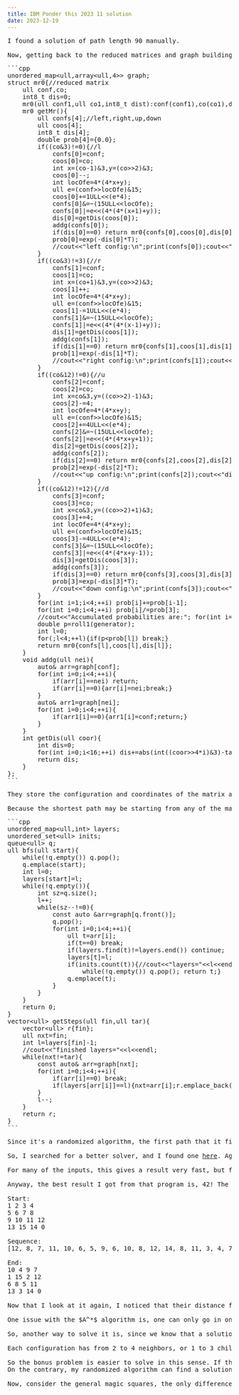 ```yaml
---
title: IBM Ponder this 2023 11 solution
date: 2023-12-19
---
```

<link rel="stylesheet" href="https://yjian012.github.io/Yi-blog/styles.css">
    <!--markdown-->
    <!--script src='https://polyfill.io/v3/polyfill.min.js?features=es6'/-->
    <script src='https://cdnjs.cloudflare.com/ajax/libs/jquery/3.1.1/jquery.min.js' type='text/javascript'/>
    <script src='https://cdnjs.cloudflare.com/ajax/libs/highlight.js/9.9.0/highlight.min.js' type='text/javascript'/>
    <script src='https://cdnjs.cloudflare.com/ajax/libs/showdown/1.6.2/showdown.min.js' type='text/javascript'/>
    <link href='https://cdnjs.cloudflare.com/ajax/libs/highlight.js/9.9.0/styles/default.min.css' id='markdown' rel='stylesheet'/>
    
    <!--markdown then mathjax-->
    <script>
        function loadScript(src){
          return new Promise(function(resolve, reject){
            let script = document.createElement(&#39;script&#39;);
            script.src = src;
            script.onload = () =&gt; resolve(script);
            script.onerror = () =&gt; reject(new Error(`Script load error for ${src}`));
            document.head.append(script);
          });
        }
        loadScript(&quot;https://yjian012.github.io/Yi-blog/markdown-highlight-in-blogger.js&quot;).then(script=&gt;loadScript(&quot;https://yjian012.github.io/Yi-blog/scripts.js&quot;));
      //https://mxp22.surge.sh/markdown-highlight-in-blogger.js
    </script>
<pre>
Problem description is <a href="https://research.ibm.com/haifa/ponderthis/challenges/November2023.html">here</a>. The solution is given <a href="https://research.ibm.com/haifa/ponderthis/solutions/November2023.html">here</a>.

When I saw the problem, I wondered if the diagonals include just the two main diagonals or the broken diagonals too. There's <a href="https://en.wikipedia.org/wiki/Magic_square#Enumeration_of_magic_squares">no explicit method</a> to construct all magic squares of order $\geq 4$, but if we require that the broken diagonals also add up to the magic constant, i.e. we consider the pandiagonal magic squares, there is an <a href="https://en.wikipedia.org/wiki/Pandiagonal_magic_square#4%C3%974_pandiagonal_magic_squares">explicit construction</a> of all order 4 pandiagonal magic squares. So I just did that, and once I confirmed that the shortest path length of them is less than 50, I pretty much forgot about the more general magic squares. Well, I like the pandiagonal ones better anyway, because of their higher symmetry.

Once the matrix is constructed, the first thing to do is to check its parity, because we need that to determine which target it'll connect with. Another thing we may want to know is, a heuristic distance from this matrix to the target. One simple choice is the Manhattan distance, although I doubt its effectiveness. Anyway, here's my implementation of the order 4 pandiagonal magic squares:
</pre>
<pre class="markdown">
```cpp
struct matrix{
    array&lt;array&lt;int,4>,4> mat;
    coor coors[16];
    int dis,to_target;
    int perm=0;
    matrix(int b,int c,int d,int e,int tranX,int tranY){//tranX and tranY from 0 to 3
        coors[mat[tranX][tranY]=0]=coor{tranX,tranY};
        coors[mat[tranX][(tranY+1)%4]=b+c+e]=coor{tranX,(tranY+1)%4};
        coors[mat[tranX][(tranY+2)%4]=c+d]=coor{tranX,(tranY+2)%4};
        coors[mat[tranX][(tranY+3)%4]=b+d+e]=coor{tranX,(tranY+3)%4};
        coors[mat[(tranX+1)%4][tranY]=b+c+d]=coor{(tranX+1)%4,tranY};
        coors[mat[(tranX+1)%4][(tranY+1)%4]=d+e]=coor{(tranX+1)%4,(tranY+1)%4};
        coors[mat[(tranX+1)%4][(tranY+2)%4]=b]=coor{(tranX+1)%4,(tranY+2)%4};
        coors[mat[(tranX+1)%4][(tranY+3)%4]=c+e]=coor{(tranX+1)%4,(tranY+3)%4};
        coors[mat[(tranX+2)%4][tranY]=b+e]=coor{(tranX+2)%4,tranY};
        coors[mat[(tranX+2)%4][(tranY+1)%4]=c]=coor{(tranX+2)%4,(tranY+1)%4};
        coors[mat[(tranX+2)%4][(tranY+2)%4]=b+c+d+e]=coor{(tranX+2)%4,(tranY+2)%4};
        coors[mat[(tranX+2)%4][(tranY+3)%4]=d]=coor{(tranX+2)%4,(tranY+3)%4};
        coors[mat[(tranX+3)%4][tranY]=c+d+e]=coor{(tranX+3)%4,tranY};
        coors[mat[(tranX+3)%4][(tranY+1)%4]=b+d]=coor{(tranX+3)%4,(tranY+1)%4};
        coors[mat[(tranX+3)%4][(tranY+2)%4]=e]=coor{(tranX+3)%4,(tranY+2)%4};
        coors[mat[(tranX+3)%4][(tranY+3)%4]=b+c]=coor{(tranX+3)%4,(tranY+3)%4};
        getDis();
    }
    void getDis(){
        dis=0;
        to_target=0;
        for(int i=0;i&lt;16;++i) dis+=abs(coors[i].x-target0coors[i].x)+abs(coors[i].y-target0coors[i].y);
        if(checkPerm()&1){
            to_target=1;
            dis-=abs(coors[14].x-target0coors[14].x)+abs(coors[14].y-target0coors[14].y);
            dis-=abs(coors[15].x-target0coors[15].x)+abs(coors[15].y-target0coors[15].y);
            dis+=abs(coors[14].x-target1coors[14].x)+abs(coors[14].y-target1coors[14].y);
            dis+=abs(coors[15].x-target1coors[15].x)+abs(coors[15].y-target1coors[15].y);
        }
    }
    int checkPerm(){
        int arr[16];
        for(int i=0;i&lt;4;++i)for(int j=0;j&lt;4;++j) arr[4*i+j]=mat[i][j];
        perm=0;
        if(arr[15]!=0){for(int i=0;i&lt;15;++i){if(arr[i]==0){perm+=(i/4)+(i%4)-1;swap(arr[i],arr[15]);break;}}}
        for(int i=1;i&lt;=15;++i){
            if(arr[i-1]!=i){
                perm++;
                for(int j=0;j&lt;15;++j){
                    if(arr[j]==i){swap(arr[j],arr[i-1]);break;}
                }
            }
        }
        return perm;
    }
    void print(ostream& output)const{
        output&lt;&lt;"distance is "&lt;&lt;dis&lt;&lt;endl;
        output&lt;&lt;"[";
        for(int i=0;i&lt;4;++i){output&lt;&lt;"[";for(int j=0;j&lt;3;++j) output&lt;&lt;mat[i][j]&lt;&lt;",";output&lt;&lt;mat[i][3]&lt;&lt;"]";if(i!=3) output&lt;&lt;",";else output&lt;&lt;"];";output&lt;&lt;endl;}
        output&lt;&lt;"-------------------\n";
    }
    void printDis(ostream& output)const{
        output&lt;&lt;"to_target="&lt;&lt;to_target&lt;&lt;endl&lt;&lt;"number:";
        for(int i=0;i&lt;16;++i) output&lt;&lt;i&lt;&lt;" "; output&lt;&lt;endl&lt;&lt;"distance:";
        if(to_target){
            for(int i=0;i&lt;16;++i) output&lt;&lt;(abs(coors[i].x-target1coors[i].x)+abs(coors[i].y-target1coors[i].y))&lt;&lt;" ";
            output&lt;&lt;endl;
        }
        else{
            for(int i=0;i&lt;16;++i) output&lt;&lt;(abs(coors[i].x-target0coors[i].x)+abs(coors[i].y-target0coors[i].y))&lt;&lt;" ";
            output&lt;&lt;endl;
        }
    }
    void printPerm(ostream& output)const{output&lt;&lt;"perm="&lt;&lt;perm&lt;&lt;endl;}
    mr1 to_mr1()const{
        ull conf=0,co=0;
        for(int i=0;i&lt;16;++i){co|=(ull)coors[i].x&lt;&lt;(4*i);co|=(ull)coors[i].y&lt;&lt;(4*i+2);}
        for(int i=0;i&lt;4;++i)
            for(int j=0;j&lt;4;++j)
                conf|=(ull)mat[i][j]&lt;&lt;(4*(4*i+j));
        return mr1{conf,co,(int8_t)dis};
    }
    mr0 to_mr0()const{
        ull conf=0,co=0;
        for(int i=0;i&lt;16;++i){co|=(ull)coors[i].x&lt;&lt;(4*i);co|=(ull)coors[i].y&lt;&lt;(4*i+2);}
        for(int i=0;i&lt;4;++i)
            for(int j=0;j&lt;4;++j)
                conf|=(ull)mat[i][j]&lt;&lt;(4*(4*i+j));
        return mr0{conf,co,(int8_t)dis};
    }
};
```
</pre>
<pre>
I need to be able to find the element at given coordinates and also to find the coordinates of a given element, so I decided to store both. Next, I can build the graph and try to find a path. To save space, I noticed that an order 4 magic square can be expressed by a 64 bit integer - either configuration or coordinates. So I used that expression as a "reduced matrix". That's what the "mr0" and "mr1" are, corresponding to the different parities.

There are 384 order 4 pandiagonal magic squares, 192 for each parity.

Before implementing the reduced matrices, I tried to find a solution manually and see what the best result I could get was. I used <a href="https://rosettacode.org/wiki/15_puzzle_game#JavaScript">this implementation</a> and changed it a bit. First, I need to be able to set the parity (I could've computed the parity from the matrix input, but I decided to skip that. I could've also created a plain text input for the initial matrix, but it was not that important since I just wanted to see the result, so I kept it simple and just pasted the matrix into the source code). Next, I need the elements that I clicked in reverse order.
</pre>
<style>
    #game15{padding:0; margin:0;padding-top:8vh;background:#222;color:#111}
    .txt{color:#fff;text-align:center;font-size:14pt}
    .board{padding:0;margin:auto;width:33vh;height:33vh}
    .button, .empty{border:0;font-size:3.5vh;margin:0.5vh;padding:0;height:6vh;width:7.25vh;line-height:5vh;
    vertical-align:middle;background:#fff;text-align:center;border-radius:3px;cursor:pointer;float:left}
    .empty{background:#333;border:1px solid #111}
    .option{color:#fff;text-align:center;font-size:20pt}
    .result{color:#fff;text-align:center;font-size:14pt}
</style>
<div id="game15">
<div class="option">
Parity:
<form>
  <input type="radio" id="even" name="parity" value="even" onclick="changeParity(0)">
  <label for="even">even</label><br>
  <input type="radio" id="odd" name="parity" value="odd" checked="checked" onclick="changeParity(1)">
  <label for="odd">odd</label><br>
</form> 
</div>
<div class="result">
<p id="result">
</p>
</div>
</div>
<script>
var parity=1;
var emptyX,emptyY;
var board, zx, zy, clicks, possibles, clickCounter, oldzx = -1, oldzy = -1;
var record=[];
function changeParity(x){
  if(x==0) parity=0;
  else if(x==1) parity=1;
}
function getPossibles() {
    var ii, jj, cx = [-1, 0, 1, 0], cy = [0, -1, 0, 1];
    possibles = [];
    for( var i = 0; i < 4; i++ ) {
        ii = zx + cx[i]; jj = zy + cy[i];
        if( ii < 0 || ii > 3 || jj < 0 || jj > 3 ) continue;
        possibles.push( { x: ii, y: jj } );
    }
}
function updateBtns() {
    var b, v, id;
    for( var j = 0; j < 4; j++ ) {
        for( var i = 0; i < 4; i++ ) {
            id = "btn" + ( i + j * 4 );
            b = document.getElementById( id );
            v = board[i][j];
            if( v != 16 ) {
                b.innerHTML = ( "" + v );
                b.className = "button"
            }
            else {
                b.innerHTML = ( "" );
                b.className = "empty";
            }
        }
    }
    clickCounter.innerHTML = "Clicks: " + clicks;
}
function shuffle() {
    var v = 0, t; 
    do {
        getPossibles();
        while( true ) {
            t = possibles[Math.floor( Math.random() * possibles.length )];
            console.log( t.x, oldzx, t.y, oldzy )
            if( t.x != oldzx || t.y != oldzy ) break;
        }
        oldzx = zx; oldzy = zy;
        board[zx][zy] = board[t.x][t.y];
        zx = t.x; zy = t.y;
        board[zx][zy] = 16; 
    } while( ++v < 200 );
}
function import_config(){
//default even [[1,2,3,4],[5,6,7,8],[9,10,11,12],[13,14,15,0]];
//default odd [[1,2,3,4],[5,6,7,8],[9,10,11,12],[13,15,14,0]];
  board=[[6,8,5,11],
[1,15,2,12],
[10,4,9,7],
[13,3,14,0]];

  for(let i=0;i<4;++i)
    for(let j=i+1;j<4;++j){
      let tmp=board[i][j];
      board[i][j]=board[j][i];
      board[j][i]=tmp;
    }
  for(let i=0;i<4;++i)
    for(let j=0;j<4;++j)
      if(board[i][j]==0){board[i][j]=16;zx=i;zy=j;return;}
}
function restart() {
    //shuffle();
    import_config();
    clicks = 0;
    updateBtns();
}
function checkFinished() {
    var a = 0;
    if(parity==1){
      for( var j = 0; j < 3; j++ ) {
        for( var i = 0; i < 4; i++ ) {
              if( board[i][j] < a ) return false;
              a = board[i][j];
          }
      }
      if(board[0][3]!=13||board[1][3]!=15||board[2][3]!=14||board[3][3]!=16) return false;
      return true;
    }
    else{
      for( var j = 0; j < 4; j++ ) {
        for( var i = 0; i < 4; i++ ) {
              if( board[i][j] < a ) return false;
              a = board[i][j];
          }
      }
      return true;
    }
}
function btnHandle( e ) {
    getPossibles();
    var c = e.target.i, r = e.target.j, p = -1;
    for( var i = 0; i < possibles.length; i++ ) {
        if( possibles[i].x == c && possibles[i].y == r ) {
            p = i;
            break;
        }
    }
    if( p > -1 ) {
        clicks++;
        var t = possibles[p];
        board[zx][zy] = board[t.x][t.y];
        record.push(board[zx][zy].toString());
        board[t.x][t.y] = 16;
        zx = t.x; zy = t.y;
        //board[zx][zy] = 16;
        updateBtns();
        if( checkFinished() ) {
            document.getElementById("result").innerHTML="<p>Length="+record.length+"</p><p>["+record.reverse().join(", ")+"]</p>";
            record=[];
            restart();
        }
    }
}
function createBoard() {
    board = new Array( 4 );
    for( var i = 0; i < 4; i++ ) {
        board[i] = new Array( 4 );
    }
    for( var j = 0; j < 4; j++ ) {
        for( var i = 0; i < 4; i++ ) {
            board[i][j] = ( i + j * 4 ) + 1;
        }
    }
    zx = zy = 3; //board[zx][zy] = 16;
}
function createBtns() {
    var b, d = document.createElement( "div" );
    d.className += "board";
    var game=document.getElementById("game15");
    game.appendChild( d );
    for( var j = 0; j < 4; j++ ) {
        for( var i = 0; i < 4; i++ ) {
            b = document.createElement( "button" );
            b.id = "btn" + ( i + j * 4 );
            b.i = i; b.j = j;
            b.addEventListener( "click", btnHandle, false );
            b.appendChild( document.createTextNode( "" ) );
            d.appendChild( b );
        }
    }
    clickCounter = document.createElement( "p" );
    clickCounter.className += "txt";
    game.appendChild( clickCounter );
}
function gameStart() {
    createBtns();
    createBoard();
    restart();
}
gameStart();
</script>
<pre>
I found a solution of path length 90 manually.

Now, getting back to the reduced matrices and graph building algorithm...
</pre>
<pre class="markdown">
```cpp
unordered_map&lt;ull,array&lt;ull,4>> graph;
struct mr0{//reduced matrix
    ull conf,co;
    int8_t dis=0;
    mr0(ull conf1,ull co1,int8_t dist):conf(conf1),co(co1),dis(dist){}
    mr0 getMr(){
        ull confs[4];//left,right,up,down
        ull coos[4];
        int8_t dis[4];
        double prob[4]={0.0};
        if((co&3)!=0){//l
            confs[0]=conf;
            coos[0]=co;
            int x=(co-1)&3,y=(co>>2)&3;
            coos[0]--;
            int locOfe=4*(4*x+y);
            ull e=(conf>>locOfe)&15;
            coos[0]+=1ULL&lt;&lt;(e*4);
            confs[0]&=~(15ULL&lt;&lt;locOfe);
            confs[0]|=e&lt;&lt;(4*(4*(x+1)+y));
            dis[0]=getDis(coos[0]);
            addg(confs[0]);
            if(dis[0]==0) return mr0{confs[0],coos[0],dis[0]};
            prob[0]=exp(-dis[0]*T);
            //cout&lt;&lt;"left config:\n";print(confs[0]);cout&lt;&lt;"distance="&lt;&lt;(int)dis[0]&lt;&lt;endl;
        }
        if((co&3)!=3){//r
            confs[1]=conf;
            coos[1]=co;
            int x=(co+1)&3,y=(co>>2)&3;
            coos[1]++;
            int locOfe=4*(4*x+y);
            ull e=(conf>>locOfe)&15;
            coos[1]-=1ULL&lt;&lt;(e*4);
            confs[1]&=~(15ULL&lt;&lt;locOfe);
            confs[1]|=e&lt;&lt;(4*(4*(x-1)+y));
            dis[1]=getDis(coos[1]);
            addg(confs[1]);
            if(dis[1]==0) return mr0{confs[1],coos[1],dis[1]};
            prob[1]=exp(-dis[1]*T);
            //cout&lt;&lt;"right config:\n";print(confs[1]);cout&lt;&lt;"distance="&lt;&lt;(int)dis[1]&lt;&lt;endl;
        }
        if((co&12)!=0){//u
            confs[2]=conf;
            coos[2]=co;
            int x=co&3,y=((co>>2)-1)&3;
            coos[2]-=4;
            int locOfe=4*(4*x+y);
            ull e=(conf>>locOfe)&15;
            coos[2]+=4ULL&lt;&lt;(e*4);
            confs[2]&=~(15ULL&lt;&lt;locOfe);
            confs[2]|=e&lt;&lt;(4*(4*x+y+1));
            dis[2]=getDis(coos[2]);
            addg(confs[2]);
            if(dis[2]==0) return mr0{confs[2],coos[2],dis[2]};
            prob[2]=exp(-dis[2]*T);
            //cout&lt;&lt;"up config:\n";print(confs[2]);cout&lt;&lt;"distance="&lt;&lt;(int)dis[2]&lt;&lt;endl;
        }
        if((co&12)!=12){//d
            confs[3]=conf;
            coos[3]=co;
            int x=co&3,y=((co>>2)+1)&3;
            coos[3]+=4;
            int locOfe=4*(4*x+y);
            ull e=(conf>>locOfe)&15;
            coos[3]-=4ULL&lt;&lt;(e*4);
            confs[3]&=~(15ULL&lt;&lt;locOfe);
            confs[3]|=e&lt;&lt;(4*(4*x+y-1));
            dis[3]=getDis(coos[3]);
            addg(confs[3]);
            if(dis[3]==0) return mr0{confs[3],coos[3],dis[3]};
            prob[3]=exp(-dis[3]*T);
            //cout&lt;&lt;"down config:\n";print(confs[3]);cout&lt;&lt;"distance="&lt;&lt;(int)dis[3]&lt;&lt;endl;
        }
        for(int i=1;i&lt;4;++i) prob[i]+=prob[i-1];
        for(int i=0;i&lt;4;++i) prob[i]/=prob[3];
        //cout&lt;&lt;"Accumulated probabilities are:"; for(int i=0;i&lt;4;++i) cout&lt;&lt;prob[i]&lt;&lt;","; cout&lt;&lt;endl;
        double p=roll1(generator);
        int l=0;
        for(;l&lt;4;++l){if(p&lt;prob[l]) break;}
        return mr0{confs[l],coos[l],dis[l]};
    }
    void addg(ull nei){
        auto& arr=graph[conf];
        for(int i=0;i&lt;4;++i){
            if(arr[i]==nei) return;
            if(arr[i]==0){arr[i]=nei;break;}
        }
        auto& arr1=graph[nei];
        for(int i=0;i&lt;4;++i){
            if(arr1[i]==0){arr1[i]=conf;return;}
        }
    }
    int getDis(ull coor){
        int dis=0;
        for(int i=0;i&lt;16;++i) dis+=abs(int((coor>>4*i)&3)-target0coors[i].x)+abs(int((coor>>(4*i+2))&3)-target0coors[i].y);
        return dis;
    }
};
```
</pre>
<pre>
They store the configuration and coordinates of the matrix and the manhattan distance to their target. The "getMr()" method generates a neighboring matrix with probability proportional to $e^{-\text{distance}*T}$ where $T$ is a constant parameter. The newly generated matrix is stored in a graph, and once it reaches the target, I did a BFS to find the shortest path.

Because the shortest path may be starting from any of the magic squares that has the same parity as the target, I just started from the target and looked for any of the initial matrices.
</pre>
<pre class="markdown">
```cpp
unordered_map&lt;ull,int> layers;
unordered_set&lt;ull> inits;
queue&lt;ull> q;
ull bfs(ull start){
    while(!q.empty()) q.pop();
    q.emplace(start);
    int l=0;
    layers[start]=l;
    while(!q.empty()){
        int sz=q.size();
        l++;
        while(sz--!=0){
            const auto &arr=graph[q.front()];
            q.pop();
            for(int i=0;i&lt;4;++i){
                ull t=arr[i];
                if(t==0) break;
                if(layers.find(t)!=layers.end()) continue;
                layers[t]=l;
                if(inits.count(t)){//cout&lt;&lt;"layers="&lt;&lt;l&lt;&lt;endl;
                    while(!q.empty()) q.pop(); return t;}
                q.emplace(t);
            }
        }
    }
    return 0;
}
vector&lt;ull> getSteps(ull fin,ull tar){
    vector&lt;ull> r{fin};
    ull nxt=fin;
    int l=layers[fin]-1;
    //cout&lt;&lt;"finished layers="&lt;&lt;l&lt;&lt;endl;
    while(nxt!=tar){
        const auto& arr=graph[nxt];
        for(int i=0;i&lt;4;++i){
            if(arr[i]==0) break;
            if(layers[arr[i]]==l){nxt=arr[i];r.emplace_back(nxt);break;}
        }
        l--;
    }
    return r;
}
```
</pre>
<pre>
Since it's a randomized algorithm, the first path that it finds is usually quite large, on the magnitude of 10,000 and has large fluctuations. But as the graph gets bigger, there's a higher chance that a short path will be found, and the shortest path length decreases. Quickly the length decreases to about 100, then it hardly moves, until the program crashes due to using too much memory, because the graph gets too big. The best result that I got with this algorithm is 59.

So, I searched for a better solver, and I found one <a href="https://github.com/GuptaAnna/15418Project">here</a>. Again, I need to change the source code a little bit to enable different parities.

For many of the inputs, this gives a result very fast, but for the rest, it also used too much memory (more than 12GB) and crashed. The implementation is quite general and not optimized for order 4 matrices.

Anyway, the best result I got from that program is, 42! The answer to life, universe and everything! Coincidence? I think not!

Start:
1 2 3 4
5 6 7 8
9 10 11 12
13 15 14 0

Sequence: 
[12, 8, 7, 11, 10, 6, 5, 9, 6, 10, 8, 12, 14, 8, 11, 3, 4, 7, 12, 11, 3, 5, 10, 15, 8, 3, 5, 4, 2, 10, 9, 1, 10, 9, 4, 2, 9, 4, 15, 8, 3, 14]

End:
10 4 9 7
1 15 2 12
6 8 5 11
13 3 14 0 

Now that I look at it again, I noticed that their distance function skips the empty cell, which I didn't do in my distance calculation. I think that's why it didn't work too well... Also, I think I only changed the destination for the odd parities, but forgot to change the distance function too. Maybe that's why there are more configurations that it was unable to solve. The distance is not guaranteed to be the shortest for those odd parity ones due to that, too. Anyway, it's not hard to fix, but I got to move on...

One issue with the $A^*$ algorithm is, one can only go in one direction, and if the distance function is not helpful, in the worst case it just reduces to a BFS in this context. And the radius to explore equals the length of the shortest path. On the other hand, if we start from both ends, we just need to explore two balls of radius $l/2$, where $l$ is the shortest length. This makes a huge difference when the volume is exponential in radius.

So, another way to solve it is, since we know that a solution with length $\leq 50$ exists, we can simply explore the space of radius 25 from both sides and stop when they touch and get the result. If they don't touch, we move on to the next one.

Each configuration has from 2 to 4 neighbors, or 1 to 3 children. If the case of 1 and 3 children has the same probability, there are at most 2^25 configurations in each sphere, which is about 32M. Including the surface, it would be 48M, two of them is 96M, each configuration can be stored in 64bit, need one byte to store the distance, so it would be 864MB. Considering more space is needed for hashmap and other overheads, theoretically it can be done using within 2GB memory... I wonder how much memory it actually uses.

So the bonus problem is easier to solve in this sense. If the path length is just a little longer, this method will not be feasible.
On the contrary, my randomized algorithm can find a solution to all the starting configurations very fast, but it's very hard to get the shortest path. It's pretty good for the main problem, though. It finds a solution with length $\leq 150$ pretty fast.

Now, consider the general magic squares, the only difference is how we generate them. Apparently there are 7040 of them, and 880 of them if we exclude reflections and rotations. We could find the list that's available on the internet like <a href="http://recmath.org/Magic%20Squares/order4list.htm"> here</a>, and do the rotations and reflections to generate the others, or we could solve the 10 linear equations, where 9 of them are independent, and iterate through the permutations of the 7 independent elements. Because of the symmetry, we could fix one element, say 1, to 3 positions, so the total number of choices to consider is 3*15*14*13*12*11*10. Then we do the reflection and rotation to get all 7040 matrices. After we get all of them, the rest is pretty much the same.